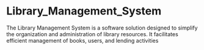 # Library_Management_System
The Library Management System is a software solution designed to simplify the organization and administration of library resources. It facilitates efficient management of books, users, and lending activities
